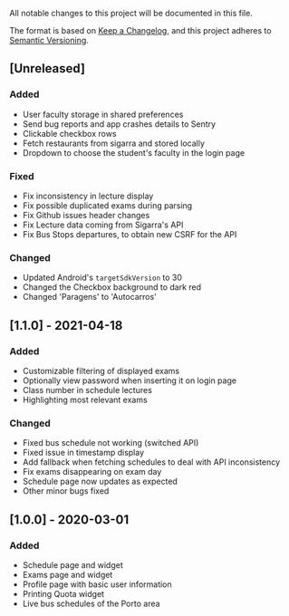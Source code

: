All notable changes to this project will be documented in this file.

The format is based on [Keep a Changelog](https://keepachangelog.com/en/1.0.0/),
and this project adheres to [Semantic Versioning](https://semver.org/spec/v2.0.0.html).

## [Unreleased]

### Added

- User faculty storage in shared preferences
- Send bug reports and app crashes details to Sentry
- Clickable checkbox rows
- Fetch restaurants from sigarra and stored locally
- Dropdown to choose the student's faculty in the login page

### Fixed

- Fix inconsistency in lecture display
- Fix possible duplicated exams during parsing
- Fix Github issues header changes
- Fix Lecture data coming from Sigarra's API
- Fix Bus Stops departures, to obtain new CSRF for the API

### Changed

- Updated Android's `targetSdkVersion` to 30
- Changed the Checkbox background to dark red
- Changed 'Paragens' to 'Autocarros'

## [1.1.0] - 2021-04-18

### Added

- Customizable filtering of displayed exams
- Optionally view password when inserting it on login page
- Class number in schedule lectures
- Highlighting most relevant exams

### Changed

- Fixed bus schedule not working (switched API)
- Fixed issue in timestamp display
- Add fallback when fetching schedules to deal with API inconsistency
- Fix exams disappearing on exam day
- Schedule page now updates as expected
- Other minor bugs fixed

## [1.0.0] - 2020-03-01

### Added

- Schedule page and widget
- Exams page and widget
- Profile page with basic user information
- Printing Quota widget
- Live bus schedules of the Porto area
